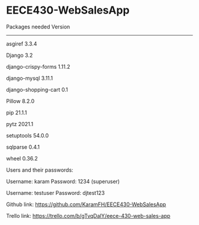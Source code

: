 # EECE430-WebSalesApp
Packages needed      Version
-------------------- -------
asgiref              3.3.4

Django               3.2 

django-crispy-forms  1.11.2

django-mysql         3.11.1

django-shopping-cart 0.1

Pillow               8.2.0

pip                  21.1.1

pytz                 2021.1

setuptools           54.0.0

sqlparse             0.4.1

wheel                0.36.2

Users and their passwords:

Username: karam  Password: 1234  (superuser)

Username: testuser Password: djtest123

Github link: https://github.com/KaramFH/EECE430-WebSalesApp

Trello link: https://trello.com/b/gTvqDalY/eece-430-web-sales-app

